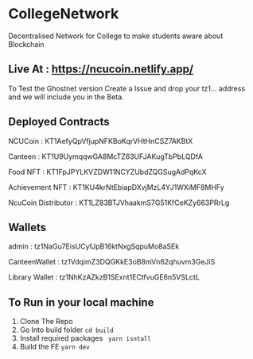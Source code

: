 # CollegeNetwork
Decentralised Network for College to make students aware about Blockchain 


## Live At : https://ncucoin.netlify.app/

To Test the Ghostnet version Create a Issue and drop your tz1... address and we will include you in the Beta.



## Deployed Contracts

NCUCoin : KT1AefyQpVfjupNFKBoKqrVHtHnCSZ7AKBtX

Canteen : KT1U9UymqqwGA8McTZ63UFJAKugTbPbLQDfA

Food NFT :  KT1FpJPYLKVZDW11NCYZUbdZQGSugAdPqKcX

Achievement NFT : KT1KU4krNtEbiapDXvjMzL4YJ1WXiMF8MHFy

NcuCoin Distributor : KT1LZ83BTJVhaakmS7G51KfCeKZy663PRrLg



## Wallets

admin : tz1NaGu7EisUCyfJpB16ktNxgSqpuMo8aSEk

CanteenWallet : tz1VdqimZ3DQGKkE3oB8mVn62qhuvm3GeJiS

Library Wallet : tz1NhKzAZkzB1SExnt1ECtfvuGE6n5VSLctL


## To Run in your local machine 

1. Clone The Repo
2. Go Into build folder
 ``` cd build ```
3. Install required packages
  ``` yarn isntall```
4. Build the FE
 ``` yarn dev ```





